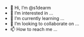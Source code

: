 - 👋 Hi, I’m @s1dearm
- 👀 I’m interested in ...
- 🌱 I’m currently learning ...
- 💞️ I’m looking to collaborate on ...
- 📫 How to reach me ...

<!---
s1dearm/s1dearm is a ✨ special ✨ repository because its `README.md` (this file) appears on your GitHub profile.
You can click the Preview link to take a look at your changes.
--->
